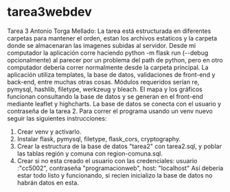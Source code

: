 # tarea3webdev
Tarea 3 Antonio Torga Mellado: La tarea está estructurada en diferentes carpetas para mantener el orden, estan los archivos estaticos y la carpeta donde se almacenaran las imagenes subidas al servidor. Desde mi computador la aplicación corre haciendo python -m flask run (--debug opcionalmente) al parecer por un problema del path de python, pero en otro computador debería correr normalmente desde la carpeta principal. La aplicación utiliza templates, la base de datos, validaciones de front-end y back-end, entre muchas otras cosas. Módulos requeridos serían re, pymysql, hashlib, filetype, werkzeug y bleach.
El mapa y los gráficos funcionan consultando la base de datos y se generan en el front-end mediante leaflet y highcharts.
La base de datos se conecta con el usuario y contraseña de la tarea 2.
Para correr el programa usando un venv nuevo seguir las siguientes instrucciones:
1. Crear venv y activarlo. 
2. Instalar flask, pymysql, filetype, flask_cors, cryptography.
3. Crear la estructura de la base de datos "tarea2" con tarea2.sql, y poblar las tablas región y comuna con region-comuna.sql.
4. Crear si no esta creado el usuario con las credenciales:
 usuario :"cc5002",
 contraseña "programacionweb",
 host: "localhost"
Así debería estar todo listo y funcionando, si recien inicializo la base de datos no habrán datos en esta. 
